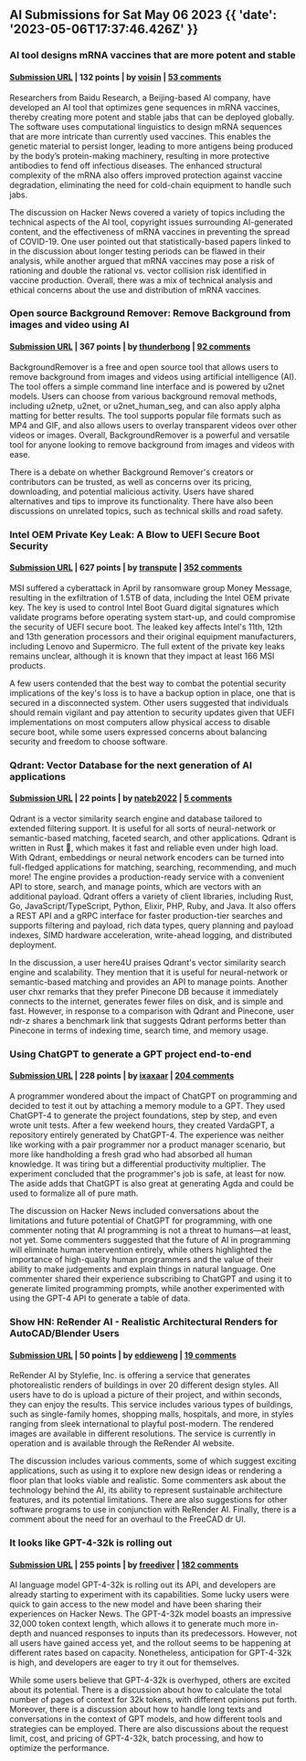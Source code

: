 ## AI Submissions for Sat May 06 2023 {{ 'date': '2023-05-06T17:37:46.426Z' }}

### AI tool designs mRNA vaccines that are more potent and stable

#### [Submission URL](https://www.nature.com/articles/d41586-023-01487-y) | 132 points | by [voisin](https://news.ycombinator.com/user?id=voisin) | [53 comments](https://news.ycombinator.com/item?id=35847774)

Researchers from Baidu Research, a Beijing-based AI company, have developed an AI tool that optimizes gene sequences in mRNA vaccines, thereby creating more potent and stable jabs that can be deployed globally. The software uses computational linguistics to design mRNA sequences that are more intricate than currently used vaccines. This enables the genetic material to persist longer, leading to more antigens being produced by the body’s protein-making machinery, resulting in more protective antibodies to fend off infectious diseases. The enhanced structural complexity of the mRNA also offers improved protection against vaccine degradation, eliminating the need for cold-chain equipment to handle such jabs.

The discussion on Hacker News covered a variety of topics including the technical aspects of the AI tool, copyright issues surrounding AI-generated content, and the effectiveness of mRNA vaccines in preventing the spread of COVID-19. One user pointed out that statistically-based papers linked to in the discussion about longer testing periods can be flawed in their analysis, while another argued that mRNA vaccines may pose a risk of rationing and double the rational vs. vector collision risk identified in vaccine production. Overall, there was a mix of technical analysis and ethical concerns about the use and distribution of mRNA vaccines.

### Open source Background Remover: Remove Background from images and video using AI

#### [Submission URL](https://github.com/nadermx/backgroundremover) | 367 points | by [thunderbong](https://news.ycombinator.com/user?id=thunderbong) | [92 comments](https://news.ycombinator.com/item?id=35838504)

BackgroundRemover is a free and open source tool that allows users to remove background from images and videos using artificial intelligence (AI). The tool offers a simple command line interface and is powered by u2net models. Users can choose from various background removal methods, including u2netp, u2net, or u2net_human_seg, and can also apply alpha matting for better results. The tool supports popular file formats such as MP4 and GIF, and also allows users to overlay transparent videos over other videos or images. Overall, BackgroundRemover is a powerful and versatile tool for anyone looking to remove background from images and videos with ease.

There is a debate on whether Background Remover's creators or contributors can be trusted, as well as concerns over its pricing, downloading, and potential malicious activity. Users have shared alternatives and tips to improve its functionality. There have also been discussions on unrelated topics, such as technical skills and road safety.

### Intel OEM Private Key Leak: A Blow to UEFI Secure Boot Security

#### [Submission URL](https://securityonline.info/intel-oem-private-key-leak-a-blow-to-uefi-secure-boot-security/) | 627 points | by [transpute](https://news.ycombinator.com/user?id=transpute) | [352 comments](https://news.ycombinator.com/item?id=35843566)

MSI suffered a cyberattack in April by ransomware group Money Message, resulting in the exfiltration of 1.5TB of data, including the Intel OEM private key. The key is used to control Intel Boot Guard digital signatures which validate programs before operating system start-up, and could compromise the security of UEFI secure boot. The leaked key affects Intel's 11th, 12th and 13th generation processors and their original equipment manufacturers, including Lenovo and Supermicro. The full extent of the private key leaks remains unclear, although it is known that they impact at least 166 MSI products.

A few users contended that the best way to combat the potential security implications of the key's loss is to have a backup option in place, one that is secured in a disconnected system. Other users suggested that individuals should remain vigilant and pay attention to security updates given that UEFI implementations on most computers allow physical access to disable secure boot, while some users expressed concerns about balancing security and freedom to choose software.

### Qdrant: Vector Database for the next generation of AI applications

#### [Submission URL](https://github.com/qdrant/qdrant) | 22 points | by [nateb2022](https://news.ycombinator.com/user?id=nateb2022) | [5 comments](https://news.ycombinator.com/item?id=35844724)

Qdrant is a vector similarity search engine and database tailored to extended filtering support. It is useful for all sorts of neural-network or semantic-based matching, faceted search, and other applications. Qdrant is written in Rust 🦀, which makes it fast and reliable even under high load. With Qdrant, embeddings or neural network encoders can be turned into full-fledged applications for matching, searching, recommending, and much more! The engine provides a production-ready service with a convenient API to store, search, and manage points, which are vectors with an additional payload. Qdrant offers a variety of client libraries, including Rust, Go, JavaScript/TypeScript, Python, Elixir, PHP, Ruby, and Java. It also offers a REST API and a gRPC interface for faster production-tier searches and supports filtering and payload, rich data types, query planning and payload indexes, SIMD hardware acceleration, write-ahead logging, and distributed deployment.

In the discussion, a user here4U praises Qdrant's vector similarity search engine and scalability. They mention that it is useful for neural-network or semantic-based matching and provides an API to manage points. Another user chxr remarks that they prefer Pinecone DB because it immediately connects to the internet, generates fewer files on disk, and is simple and fast. However, in response to a comparison with Qdrant and Pinecone, user ndr-z shares a benchmark link that suggests Qdrant performs better than Pinecone in terms of indexing time, search time, and memory usage.

### Using ChatGPT to generate a GPT project end-to-end

#### [Submission URL](https://github.com/ixaxaar/VardaGPT/blob/master/STORY.md) | 228 points | by [ixaxaar](https://news.ycombinator.com/user?id=ixaxaar) | [204 comments](https://news.ycombinator.com/item?id=35839536)

A programmer wondered about the impact of ChatGPT on programming and decided to test it out by attaching a memory module to a GPT. They used ChatGPT-4 to generate the project foundations, step by step, and even wrote unit tests. After a few weekend hours, they created VardaGPT, a repository entirely generated by ChatGPT-4. The experience was neither like working with a pair programmer nor a product manager scenario, but more like handholding a fresh grad who had absorbed all human knowledge. It was tiring but a differential productivity multiplier. The experiment concluded that the programmer's job is safe, at least for now. The aside adds that ChatGPT is also great at generating Agda and could be used to formalize all of pure math.

The discussion on Hacker News included conversations about the limitations and future potential of ChatGPT for programming, with one commenter noting that AI programming is not a threat to humans—at least, not yet. Some commenters suggested that the future of AI in programming will eliminate human intervention entirely, while others highlighted the importance of high-quality human programmers and the value of their ability to make judgements and explain things in natural language. One commenter shared their experience subscribing to ChatGPT and using it to generate limited programming prompts, while another experimented with using the GPT-4 API to generate a table of data.

### Show HN: ReRender AI - Realistic Architectural Renders for AutoCAD/Blender Users

#### [Submission URL](https://rerenderai.com) | 50 points | by [eddieweng](https://news.ycombinator.com/user?id=eddieweng) | [19 comments](https://news.ycombinator.com/item?id=35839593)

ReRender AI by Stylefie, Inc. is offering a service that generates photorealistic renders of buildings in over 20 different design styles. All users have to do is upload a picture of their project, and within seconds, they can enjoy the results. This service includes various types of buildings, such as single-family homes, shopping malls, hospitals, and more, in styles ranging from sleek international to playful post-modern. The rendered images are available in different resolutions. The service is currently in operation and is available through the ReRender AI website.

The discussion includes various comments, some of which suggest exciting applications, such as using it to explore new design ideas or rendering a floor plan that looks viable and realistic. Some commenters ask about the technology behind the AI, its ability to represent sustainable architecture features, and its potential limitations. There are also suggestions for other software programs to use in conjunction with ReRender AI. Finally, there is a comment about the need for an overhaul to the FreeCAD dr UI.

### It looks like GPT-4-32k is rolling out

#### [Submission URL](https://community.openai.com/t/it-looks-like-gpt-4-32k-is-rolling-out/194615) | 255 points | by [freediver](https://news.ycombinator.com/user?id=freediver) | [182 comments](https://news.ycombinator.com/item?id=35841460)

AI language model GPT-4-32k is rolling out its API, and developers are already starting to experiment with its capabilities. Some lucky users were quick to gain access to the new model and have been sharing their experiences on Hacker News. The GPT-4-32k model boasts an impressive 32,000 token context length, which allows it to generate much more in-depth and nuanced responses to inputs than its predecessors. However, not all users have gained access yet, and the rollout seems to be happening at different rates based on capacity. Nonetheless, anticipation for GPT-4-32k is high, and developers are eager to try it out for themselves.

While some users believe that GPT-4-32k is overhyped, others are excited about its potential. There is a discussion about how to calculate the total number of pages of context for 32k tokens, with different opinions put forth. Moreover, there is a discussion about how to handle long texts and conversations in the context of GPT models, and how different tools and strategies can be employed. There are also discussions about the request limit, cost, and pricing of GPT-4-32k, batch processing, and how to optimize the performance.

